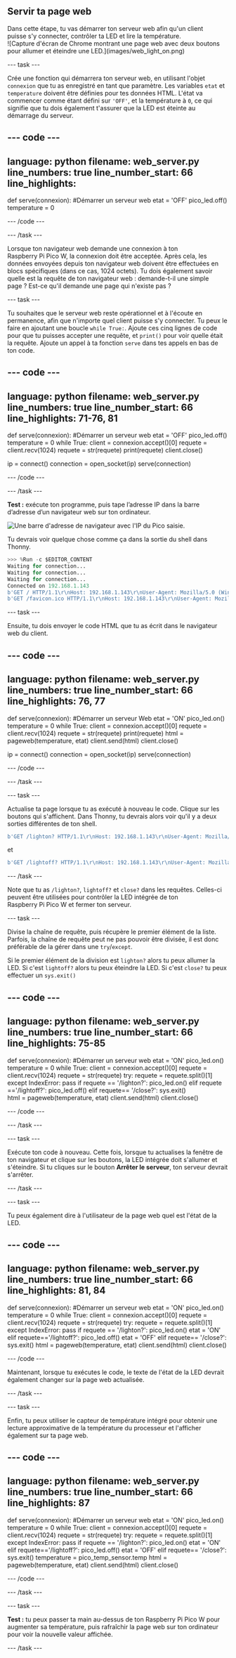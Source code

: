 ## Servir ta page web

<div style="display: flex; flex-wrap: wrap">
<div style="flex-basis: 200px; flex-grow: 1; margin-right: 15px;">
Dans cette étape, tu vas démarrer ton serveur web afin qu'un client puisse s'y connecter, contrôler ta LED et lire la température.
</div>
<div>
![Capture d'écran de Chrome montrant une page web avec deux boutons pour allumer et éteindre une LED.](images/web_light_on.png)
</div>
</div>

\--- task ---

Crée une fonction qui démarrera ton serveur web, en utilisant l'objet `connexion` que tu as enregistré en tant que paramètre. Les variables `etat` et `temperature` doivent être définies pour tes données HTML. L'état va commencer comme étant défini sur `'OFF'`, et la température à `0`, ce qui signifie que tu dois également t'assurer que la LED est éteinte au démarrage du serveur.

## --- code ---

language: python
filename: web_server.py
line_numbers: true
line_number_start: 66
line_highlights:
-----------------------------------------------------

def serve(connexion):
\#Démarrer un serveur web
etat = 'OFF'
pico_led.off()
temperature = 0

\--- /code ---

\--- /task ---

Lorsque ton navigateur web demande une connexion à ton Raspberry Pi Pico W, la connexion doit être acceptée. Après cela, les données envoyées depuis ton navigateur web doivent être effectuées en blocs spécifiques (dans ce cas, 1024 octets). Tu dois également savoir quelle est la requête de ton navigateur web : demande-t-il une simple page ? Est-ce qu'il demande une page qui n'existe pas ?

\--- task ---

Tu souhaites que le serveur web reste opérationnel et à l'écoute en permanence, afin que n'importe quel client puisse s'y connecter. Tu peux le faire en ajoutant une boucle `while True:`. Ajoute ces cinq lignes de code pour que tu puisses accepter une requête, et `print()` pour voir quelle était la requête. Ajoute un appel à ta fonction `serve` dans tes appels en bas de ton code.

## --- code ---

language: python
filename: web_server.py
line_numbers: true
line_number_start: 66
line_highlights: 71-76, 81
---------------------------------------------------------------

def serve(connexion):
\#Démarrer un serveur web
etat = 'OFF'
pico_led.off()
temperature = 0
while True:
client = connexion.accept()[0]
requete = client.recv(1024)
requete = str(requete)
print(requete)
client.close()

ip = connect()
connection = open_socket(ip)
serve(connection)

\--- /code ---

\--- /task ---

**Test :** exécute ton programme, puis tape l’adresse IP dans la barre d’adresse d’un navigateur web sur ton ordinateur.

![Une barre d'adresse de navigateur avec l'IP du Pico saisie.](images/browser_ip.png)

Tu devrais voir quelque chose comme ça dans la sortie du shell dans Thonny.

```python
>>> %Run -c $EDITOR_CONTENT
Waiting for connection...
Waiting for connection...
Waiting for connection...
Connected on 192.168.1.143
b'GET / HTTP/1.1\r\nHost: 192.168.1.143\r\nUser-Agent: Mozilla/5.0 (Windows NT 10.0; Win64; x64; rv:101.0) Gecko/20100101 Firefox/101.0\r\nAccept: text/html,application/xhtml+xml,application/xml;q=0.9,image/avif,image/webp,*/*;q=0.8\r\nAccept-Language: en-GB,en;q=0.5\r\nAccept-Encoding: gzip, deflate\r\nConnection: keep-alive\r\nUpgrade-Insecure-Requests: 1\r\n\r\n'
b'GET /favicon.ico HTTP/1.1\r\nHost: 192.168.1.143\r\nUser-Agent: Mozilla/5.0 (Windows NT 10.0; Win64; x64; rv:101.0) Gecko/20100101 Firefox/101.0\r\nAccept: image/avif,image/webp,*/*\r\nAccept-Language: en-GB,en;q=0.5\r\nAccept-Encoding: gzip, deflate\r\nConnection: keep-alive\r\nReferer: http://192.168.1.143/\r\n\r\n'
```

\--- task ---

Ensuite, tu dois envoyer le code HTML que tu as écrit dans le navigateur web du client.

## --- code ---

language: python
filename: web_server.py
line_numbers: true
line_number_start: 66
line_highlights: 76, 77
------------------------------------------------------------

def serve(connexion):
\#Démarrer un serveur Web
etat = 'ON'
pico_led.on()
temperature = 0
while True:
client = connexion.accept()[0]
requete = client.recv(1024)
requete = str(requete)
print(requete)
html = pageweb(temperature, etat)
client.send(html)
client.close()

ip = connect()
connection = open_socket(ip)
serve(connection)

\--- /code ---

\--- /task ---

\--- task ---

Actualise ta page lorsque tu as exécuté à nouveau le code. Clique sur les boutons qui s'affichent. Dans Thonny, tu devrais alors voir qu'il y a deux sorties différentes de ton shell.

```python
b'GET /lighton? HTTP/1.1\r\nHost: 192.168.1.143\r\nUser-Agent: Mozilla/5.0 (Windows NT 10.0; Win64; x64; rv:101.0) Gecko/20100101 Firefox/101.0\r\nAccept: text/html,application/xhtml+xml,application/xml;q=0.9,image/avif,image/webp,*/*;q=0.8\r\nAccept-Language: en-GB,en;q=0.5\r\nAccept-Encoding: gzip, deflate\r\nConnection: keep-alive\r\nReferer: http://192.168.1.143/\r\nUpgrade-Insecure-Requests: 1\r\n\r\n'
```

et

```python
b'GET /lightoff? HTTP/1.1\r\nHost: 192.168.1.143\r\nUser-Agent: Mozilla/5.0 (Windows NT 10.0; Win64; x64; rv:101.0) Gecko/20100101 Firefox/101.0\r\nAccept: text/html,application/xhtml+xml,application/xml;q=0.9,image/avif,image/webp,*/*;q=0.8\r\nAccept-Language: en-GB,en;q=0.5\r\nAccept-Encoding: gzip, deflate\r\nConnection: keep-alive\r\nReferer: http://192.168.1.143/lighton?\r\nUpgrade-Insecure-Requests: 1\r\n\r\n'
```

\--- /task ---

Note que tu as `/lighton?`, `lightoff?` et `close?` dans les requêtes. Celles-ci peuvent être utilisées pour contrôler la LED intégrée de ton Raspberry Pi Pico W et fermer ton serveur.

\--- task ---

Divise la chaîne de requête, puis récupère le premier élément de la liste. Parfois, la chaîne de requête peut ne pas pouvoir être divisée, il est donc préférable de la gérer dans une `try`/`except`.

Si le premier élément de la division est `lighton?` alors tu peux allumer la LED. Si c'est `lightoff?` alors tu peux éteindre la LED. Si c'est `close?` tu peux effectuer un `sys.exit()`

## --- code ---

language: python
filename: web_server.py
line_numbers: true
line_number_start: 66
line_highlights: 75-85
-----------------------------------------------------------

def serve(connexion):
\#Démarrer un serveur web
etat = 'ON'
pico_led.on()
temperature = 0
while True:
client = connexion.accept()[0]
requete = client.recv(1024)
requete = str(requete)
try:
requete = requete.split()[1]
except IndexError:
pass
if requete == '/lighton?':
pico_led.on()
elif requete =='/lightoff?':
pico_led.off()
elif requete== '/close?':
sys.exit()\
html = pageweb(temperature, etat)
client.send(html)
client.close()

\--- /code ---

\--- /task ---

\--- task ---

Exécute ton code à nouveau. Cette fois, lorsque tu actualises la fenêtre de ton navigateur et clique sur les boutons, la LED intégrée doit s'allumer et s'éteindre. Si tu cliques sur le bouton **Arrêter le serveur**, ton serveur devrait s'arrêter.

\--- /task ---

\--- task ---

Tu peux également dire à l'utilisateur de la page web quel est l'état de la LED.

## --- code ---

language: python
filename: web_server.py
line_numbers: true
line_number_start: 66
line_highlights: 81, 84
------------------------------------------------------------

def serve(connexion):
\#Démarrer un serveur web
etat = 'ON'
pico_led.on()
temperature = 0
while True:
client = connexion.accept()[0]
requete = client.recv(1024)
requete = str(requete)
try:
requete = requete.split()[1]
except IndexError:
pass
if requete == '/lighton?':
pico_led.on()
etat = 'ON'
elif requete=='/lightoff?':
pico_led.off()
etat = 'OFF'
elif requete== '/close?':
sys.exit()
html = pageweb(temperature, etat)
client.send(html)
client.close()

\--- /code ---

Maintenant, lorsque tu exécutes le code, le texte de l'état de la LED devrait également changer sur la page web actualisée.

\--- /task ---

\--- task ---

Enfin, tu peux utiliser le capteur de température intégré pour obtenir une lecture approximative de la température du processeur et l'afficher également sur ta page web.

## --- code ---

language: python
filename: web_server.py
line_numbers: true
line_number_start: 66
line_highlights: 87
--------------------------------------------------------

def serve(connexion):
\#Démarrer un serveur web
etat = 'ON'
pico_led.on()
temperature = 0
while True:
client = connexion.accept()[0]
requete = client.recv(1024)
requete = str(requete)
try:
requete = requete.split()[1]
except IndexError:
pass
if requete == '/lighton?':
pico_led.on()
etat = 'ON'
elif requete=='/lightoff?':
pico_led.off()
etat = 'OFF'
elif requete== '/close?':
sys.exit()
temperature = pico_temp_sensor.temp
html = pageweb(temperature, etat)
client.send(html)
client.close()

\--- /code ---

\--- /task ---

\--- task ---

**Test :** tu peux passer ta main au-dessus de ton Raspberry Pi Pico W pour augmenter sa température, puis rafraîchir la page web sur ton ordinateur pour voir la nouvelle valeur affichée.

\--- /task ---
